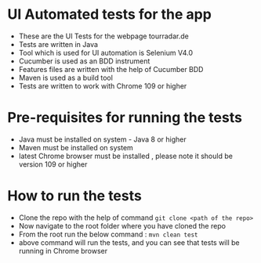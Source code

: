 # UI Automated tests for the app
* These are the UI Tests for the webpage tourradar.de
* Tests are written in Java
* Tool which is used for UI automation is Selenium V4.0
* Cucumber is used as an BDD instrument
* Features files are written with the help of Cucumber BDD 
* Maven is used as a build tool 
* Tests are written to work with Chrome 109 or higher

# Pre-requisites for running the tests 
* Java must be installed on system - Java 8 or higher 
* Maven must be installed on system 
* latest Chrome browser must be installed , please note it should be version 109 or higher

# How to run the tests 
- Clone the repo with the help of command
  ```git clone <path of the repo>  ```
- Now navigate to the root folder where you have cloned the repo 
- From the root run the below command :
  ```mvn clean test  ```
- above command will run the tests, and you can see that tests will be running in Chrome browser



